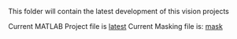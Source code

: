 This folder will contain the latest development of this vision projects

Current MATLAB Project file is [latest](vision/latestDev/horse_test3.m)
Current Masking file is: [mask](vision/latestDev/createMask6.m)
